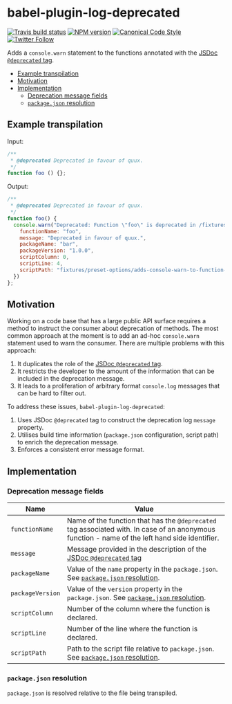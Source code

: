 # babel-plugin-log-deprecated

[![Travis build status](http://img.shields.io/travis/gajus/babel-plugin-log-deprecated/master.svg?style=flat-square)](https://travis-ci.org/gajus/babel-plugin-log-deprecated)
[![NPM version](http://img.shields.io/npm/v/babel-plugin-log-deprecated.svg?style=flat-square)](https://www.npmjs.org/package/babel-plugin-log-deprecated)
[![Canonical Code Style](https://img.shields.io/badge/code%20style-canonical-blue.svg?style=flat-square)](https://github.com/gajus/canonical)
[![Twitter Follow](https://img.shields.io/twitter/follow/kuizinas.svg?style=social&label=Follow)](https://twitter.com/kuizinas)

Adds a `console.warn` statement to the functions annotated with the [JSDoc `@deprecated` tag](http://usejsdoc.org/tags-deprecated.html).

* [Example transpilation](#example-transpilation)
* [Motivation](#motivation)
* [Implementation](#implementation)
  * [Deprecation message fields](#deprecation-message-filds)
  * [`package.json` resolution](#packagejson-resolution)

## Example transpilation

Input:

```js
/**
 * @deprecated Deprecated in favour of quux.
 */
function foo () {};

```

Output:

```js
/**
 * @deprecated Deprecated in favour of quux.
 */
function foo() {
  console.warn("Deprecated: Function \"foo\" is deprecated in /fixtures/preset-options/adds-console-warn-to-function-declaration/actual.js on line 4", {
    functionName: "foo",
    message: "Deprecated in favour of quux.",
    packageName: "bar",
    packageVersion: "1.0.0",
    scriptColumn: 0,
    scriptLine: 4,
    scriptPath: "fixtures/preset-options/adds-console-warn-to-function-declaration/actual.js"
  })
};

```

## Motivation

Working on a code base that has a large public API surface requires a method to instruct the consumer about deprecation of methods. The most common approach at the moment is to add an ad-hoc `console.warn` statement used to warn the consumer. There are multiple problems with this approach:

1. It duplicates the role of the [JSDoc `@deprecated` tag](http://usejsdoc.org/tags-deprecated.html).
1. It restricts the developer to the amount of the information that can be included in the deprecation message.
1. It leads to a proliferation of arbitrary format `console.log` messages that can be hard to filter out.

To address these issues, `babel-plugin-log-deprecated`:

1. Uses JSDoc `@deprecated` tag to construct the deprecation log `message` property.
1. Utilises build time information (`package.json` configuration, script path) to enrich the deprecation message.
1. Enforces a consistent error message format.

## Implementation

### Deprecation message fields

|Name|Value|
|---|---|
|`functionName`|Name of the function that has the `@deprecated` tag associated with. In case of an anonymous function - name of the left hand side identifier.|
|`message`|Message provided in the description of the [JSDoc `@deprecated` tag](http://usejsdoc.org/tags-deprecated.html)|
|`packageName`|Value of the `name` property in the `package.json`. See [`package.json` resolution](#packagejson-resolution).|
|`packageVersion`|Value of the `version` property in the `package.json`. See [`package.json` resolution](#packagejson-resolution).|
|`scriptColumn`|Number of the column where the function is declared.|
|`scriptLine`|Number of the line where the function is declared.|
|`scriptPath`|Path to the script file relative to `package.json`. See [`package.json` resolution](#packagejson-resolution).|

### `package.json` resolution

`package.json` is resolved relative to the file being transpiled.
